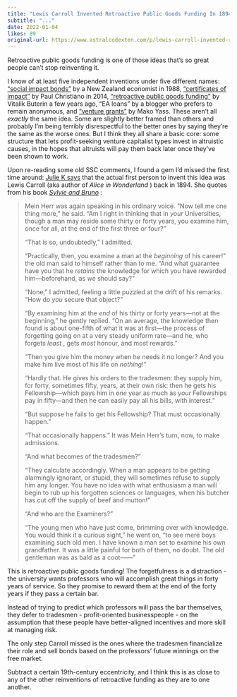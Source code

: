 ```yaml
---
title: "Lewis Carroll Invented Retroactive Public Goods Funding In 1894"
subtitle: "..."
date: 2022-01-04
likes: 89
original-url: https://www.astralcodexten.com/p/lewis-carroll-invented-retroactive
---
```

Retroactive public goods funding is one of those ideas that’s so great people can’t stop reinventing it. 

I know of at least five independent inventions under five different names: [“social impact bonds”](https://en.wikipedia.org/wiki/Social_impact_bond) by a New Zealand economist in 1988, [“certificates of impact”](https://forum.effectivealtruism.org/posts/yNn2o3kEhixZHkRga/certificates-of-impact) by Paul Christiano in 2014, [“retroactive public goods funding”](https://medium.com/ethereum-optimism/retroactive-public-goods-funding-33c9b7d00f0c) by Vitalik Buterin a few years ago, “EA loans” by a blogger who prefers to remain anonymous, and [“venture grants”](https://www.lesswrong.com/posts/NY9nfKQwejaghEExh/venture-granters-the-vcs-of-public-goods-incentivizing-good) by Mako Yass. These aren’t all _exactly_ the same idea. Some are slightly better framed than others and probably I’m being terribly disrespectful to the better ones by saying they’re the same as the worse ones. But I think they all share a basic core: some structure that lets profit-seeking venture capitalist types invest in altruistic causes, in the hopes that altruists will pay them back later once they’ve been shown to work.

Upon re-reading some old SSC comments, I found a gem I’d missed the first time around: [Julie K says](https://slatestarcodex.com/2020/06/17/slightly-skew-systems-of-government/#comment-916962) that the actual first person to invent this idea was Lewis Carroll (aka author of _Alice in Wonderland_ ) back in 1894. She quotes from his book _[Sylvie and Bruno](https://www.gutenberg.org/files/48795/48795-h/48795-h.htm) :_

> Mein Herr was again speaking in his ordinary voice. “Now tell me one thing more,” he said. “Am I right in thinking that in _your_ Universities, though a man may reside some thirty or forty years, you examine him, once for all, at the end of the first three or four?”
> 
> “That is so, undoubtedly,” I admitted.
> 
> “Practically, then, you examine a man at the _beginning_ of his career!” the old man said to himself rather than to me. “And what guarantee have you that he _retains_ the knowledge for which you have rewarded him—beforehand, as _we_ should say?”
> 
> “None,” I admitted, feeling a little puzzled at the drift of his remarks. “How do _you_ secure that object?”
> 
> “By examining him at the _end_ of his thirty or forty years—not at the beginning,” he gently replied. “On an average, the knowledge then found is about one-fifth of what it was at first—the process of forgetting going on at a very steady uniform rate—and he, who forgets _least_ , gets _most_ honour, and most rewards.”
> 
> “Then you give him the money when he needs it no longer? And you make him live most of his life on _nothing_!”
> 
> “Hardly that. He gives his orders to the tradesmen: they supply him, for forty, sometimes fifty, years, at their own risk: then he gets his Fellowship—which pays him in _one_ year as much as _your_ Fellowships pay in fifty—and then he can easily pay all his bills, with interest.”
> 
> “But suppose he fails to get his Fellowship? That must occasionally happen.”
> 
> “That occasionally happens.” It was Mein Herr’s turn, now, to make admissions.
> 
> “And what becomes of the tradesmen?”
> 
> “They calculate accordingly. When a man appears to be getting alarmingly ignorant, or stupid, they will sometimes refuse to supply him any longer. You have no idea with what enthusiasm a man will begin to rub up his forgotten sciences or languages, when his butcher has cut off the supply of beef and mutton!”
> 
> “And who are the Examiners?”
> 
> “The young men who have just come, brimming over with knowledge. You would think it a curious sight,” he went on, “to see mere boys examining such old men. I have known a man set to examine his own grandfather. It was a little painful for both of them, no doubt. The old gentleman was as bald as a coot——”

This is retroactive public goods funding! The forgetfulness is a distraction - the university wants professors who will accomplish great things in forty years of service. So they promise to reward them at the end of the forty years if they pass a certain bar.

Instead of trying to predict which professors will pass the bar themselves, they defer to tradesmen - profit-oriented businesspeople - on the assumption that these people have better-aligned incentives and more skill at managing risk.

The only step Carroll missed is the ones where the tradesmen financialize their role and sell bonds based on the professors’ future winnings on the free market. 

Subtract a certain 19th-century eccentricity, and I think this is as close to any of the other reinventions of retroactive funding as they are to one another.
